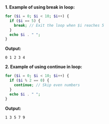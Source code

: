 
**1. Example of using break in loop:**

```php
for ($i = 0; $i < 10; $i++) {
  if ($i == 5) {
    break; // Exit the loop when $i reaches 5
  }
  echo $i . " ";
}
```

**Output:**

```
0 1 2 3 4 
```

**2. Example of using continue in loop:**

```php
for ($i = 0; $i < 10; $i++) {
  if ($i % 2 == 0) {
    continue; // Skip even numbers
  }
  echo $i . " ";
}
```

**Output:**

```
1 3 5 7 9 
```